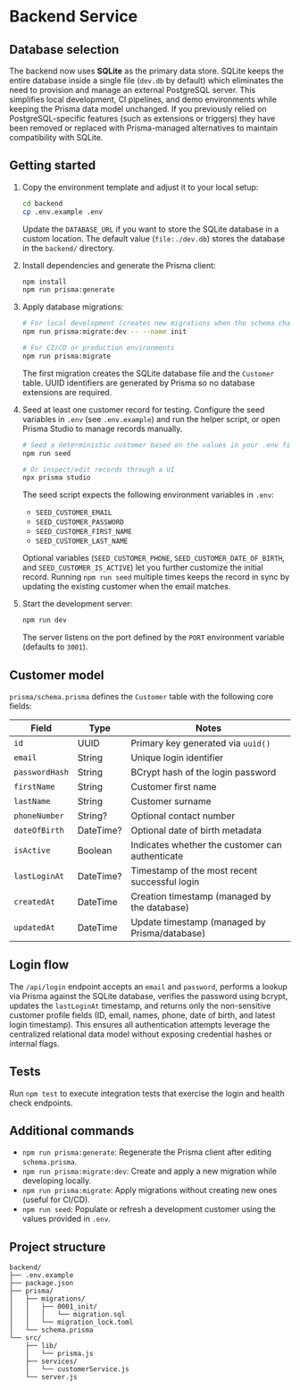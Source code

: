 
# Backend Service

## Database selection

The backend now uses **SQLite** as the primary data store. SQLite keeps the entire database inside a single file (`dev.db` by default) which eliminates the need to provision and manage an external PostgreSQL server. This simplifies local development, CI pipelines, and demo environments while keeping the Prisma data model unchanged. If you previously relied on PostgreSQL-specific features (such as extensions or triggers) they have been removed or replaced with Prisma-managed alternatives to maintain compatibility with SQLite.

## Getting started

1. Copy the environment template and adjust it to your local setup:

   ```bash
   cd backend
   cp .env.example .env
   ```

   Update the `DATABASE_URL` if you want to store the SQLite database in a custom location. The default value (`file:./dev.db`) stores the database in the `backend/` directory.

2. Install dependencies and generate the Prisma client:

   ```bash
   npm install
   npm run prisma:generate
   ```

3. Apply database migrations:

   ```bash
   # For local development (creates new migrations when the schema changes)
   npm run prisma:migrate:dev -- --name init

   # For CI/CD or production environments
   npm run prisma:migrate
   ```

   The first migration creates the SQLite database file and the `Customer` table. UUID identifiers are generated by Prisma so no database extensions are required.

4. Seed at least one customer record for testing. Configure the seed variables in `.env` (see `.env.example`) and run the helper script, or open Prisma Studio to manage records manually.

   ```bash
   # Seed a deterministic customer based on the values in your .env file
   npm run seed

   # Or inspect/edit records through a UI
   npx prisma studio
   ```

   The seed script expects the following environment variables in `.env`:

   - `SEED_CUSTOMER_EMAIL`
   - `SEED_CUSTOMER_PASSWORD`
   - `SEED_CUSTOMER_FIRST_NAME`
   - `SEED_CUSTOMER_LAST_NAME`

   Optional variables (`SEED_CUSTOMER_PHONE`, `SEED_CUSTOMER_DATE_OF_BIRTH`, and `SEED_CUSTOMER_IS_ACTIVE`) let you further customize the initial record. Running `npm run seed` multiple times keeps the record in sync by updating the existing customer when the email matches.

5. Start the development server:

   ```bash
   npm run dev
   ```

   The server listens on the port defined by the `PORT` environment variable (defaults to `3001`).

## Customer model

`prisma/schema.prisma` defines the `Customer` table with the following core fields:

| Field          | Type      | Notes                                               |
|----------------|-----------|-----------------------------------------------------|
| `id`           | UUID      | Primary key generated via `uuid()`                  |
| `email`        | String    | Unique login identifier                            |
| `passwordHash` | String    | BCrypt hash of the login password                  |
| `firstName`    | String    | Customer first name                                |
| `lastName`     | String    | Customer surname                                   |
| `phoneNumber`  | String?   | Optional contact number                            |
| `dateOfBirth`  | DateTime? | Optional date of birth metadata                    |
| `isActive`     | Boolean   | Indicates whether the customer can authenticate    |
| `lastLoginAt`  | DateTime? | Timestamp of the most recent successful login      |
| `createdAt`    | DateTime  | Creation timestamp (managed by the database)       |
| `updatedAt`    | DateTime  | Update timestamp (managed by Prisma/database)      |

## Login flow

The `/api/login` endpoint accepts an `email` and `password`, performs a lookup via Prisma against the SQLite database, verifies the password using bcrypt, updates the `lastLoginAt` timestamp, and returns only the non-sensitive customer profile fields (ID, email, names, phone, date of birth, and latest login timestamp). This ensures all authentication attempts leverage the centralized relational data model without exposing credential hashes or internal flags.

## Tests

Run `npm test` to execute integration tests that exercise the login and health check endpoints.

## Additional commands

- `npm run prisma:generate`: Regenerate the Prisma client after editing `schema.prisma`.
- `npm run prisma:migrate:dev`: Create and apply a new migration while developing locally.
- `npm run prisma:migrate`: Apply migrations without creating new ones (useful for CI/CD).
- `npm run seed`: Populate or refresh a development customer using the values provided in `.env`.

## Project structure

```
backend/
├── .env.example
├── package.json
├── prisma/
│   ├── migrations/
│   │   ├── 0001_init/
│   │   │   └── migration.sql
│   │   └── migration_lock.toml
│   └── schema.prisma
└── src/
    ├── lib/
    │   └── prisma.js
    ├── services/
    │   └── customerService.js
    └── server.js
```
